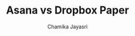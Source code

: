 ---
is_programmatic_layout_6: true
draft: false
title: "Asana vs Dropbox Paper"
snippet: "Asana vs Dropbox Paper"
image:
  src: /images/pseo/asana-vs-dropbox-paper.png
  alt: "collaboration, note-taking, productivity, project management"
publishDate: 2024-12-23
category: ""
author: "Chamika Jayasri"
tags:
  - "Collaboration"
  - "Productivity"
  - "Team"
tools:
  Asana:
    sub_title: "Simplifying Team Collaboration"
    main_content: "Asana is known for its intuitive interface and straightforward approach to task management. It's perfect for teams looking for a tool that prioritizes simplicity without sacrificing essential project-tracking features. From creating task boards to assigning deadlines, Asana shines in its ability to keep projects moving seamlessly. However, some users find its features limiting when it comes to advanced customization or scalability for larger, more complex workflows."
    features: ["Visual project views, including timelines, boards, and calendars.","Simple task assignment with due dates and priority levels.","Integration with tools like Slack, Google Workspace, and Microsoft Teams.","Easy-to-use mobile app for project updates on the go."]
    analytics_rate: "⭐⭐⭐⭐⭐"
    analytics_review: "Clear and effective"
    customization_rate: "⭐⭐⭐"
    customization_review: "Basic customization"
    collaboration_features_rate: "⭐⭐⭐⭐"
    collaboration_features_review: "Strong collaboration tools"
    self_hosted: false
    open_source: false
    pricing: "Free & Paid plans"
  Dropbox_Paper:
    sub_title: "Collaborative Document Editing"
    main_content: "Dropbox Paper is designed for teams that prioritize collaboration and document creation. It allows users to create rich documents that include text, images, and multimedia, making it ideal for brainstorming sessions and project outlines. While it excels in real-time collaboration, it lacks some of the advanced project management features that Asana offers, making it less suitable for complex task tracking."
    features: ["Real-time editing and commenting features for team collaboration.","Integration with Dropbox for easy file sharing and access.","Templates for meeting notes, project planning, and more.","Supports multimedia embedding, including videos and images."]
    analytics_rate: "⭐⭐⭐⭐"
    analytics_review: "User-friendly and collaborative"
    customization_rate: "⭐⭐"
    customization_review: "Limited customization options"
    collaboration_features_rate: "⭐⭐⭐⭐⭐"
    collaboration_features_review: "Excellent for teamwork and brainstorming"
    self_hosted: false
    open_source: false
    pricing: "Free with Dropbox account"
description: Discover the best project management tools for your business. Compare Asana, Dropbox Paper, and other collaboration tools to find the perfect fit for your team.
related: [asana-vs-loom, asana-vs-discord, asana-vs-evernote-teams, asana-vs-google-tasks]
---